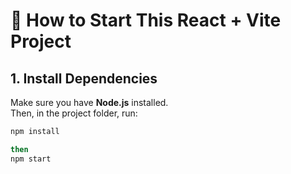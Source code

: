 # 🚀 How to Start This React + Vite Project

## 1. Install Dependencies
Make sure you have **Node.js** installed.  
Then, in the project folder, run:

```bash
npm install

then 
npm start